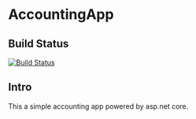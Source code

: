 # AccountingApp

## Build Status
[![Build Status](https://travis-ci.org/WeihanLi/AccountingApp.svg?branch=master)](https://travis-ci.org/WeihanLi/AccountingApp)

## Intro
This a simple accounting app powered by asp.net core.
